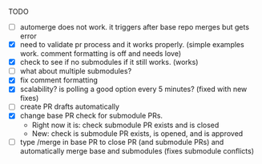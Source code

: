 TODO
  - [ ] automerge does not work. it triggers after base repo merges but gets error
  - [x] need to validate pr process and it works properly. (simple examples work. comment formatting is off and needs love)
  - [x] check to see if no submodules if it still works. (works) 
  - [ ] what about multiple submodules?
  - [x] fix comment formatting
  - [x] scalability? is polling a good option every 5 minutes? (fixed with new fixes)
  - [ ] create PR drafts automatically
  - [x] change base PR check for submodule PRs.
      - Right now it is: check submodule PR exists and is closed
      - New: check is submodule PR exists, is opened, and is approved
  - [ ] type /merge in base PR to close PR (and submodule PRs) and automatically merge base and submodules (fixes submodule conflicts)